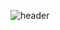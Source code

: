 ![header](https://capsule-render.vercel.app/api?type=waving&color=3c00f3&height=300&section=header&text=NextJs%20NewsList&fontSize=70&animation=fadeIn&fontAlignY=38&desc=넥스트로%20뉴스리스트구현하기&descAlignY=60&fontColor=ffffff)
